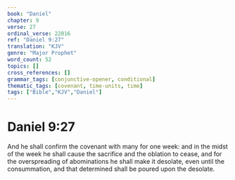 ```yaml
---
book: "Daniel"
chapter: 9
verse: 27
ordinal_verse: 22016
ref: "Daniel 9:27"
translation: "KJV"
genre: "Major Prophet"
word_count: 52
topics: []
cross_references: []
grammar_tags: [conjunctive-opener, conditional]
thematic_tags: [covenant, time-units, time]
tags: ["Bible","KJV","Daniel"]
---
```


# Daniel 9:27

And he shall confirm the covenant with many for one week: and in the midst of the week he shall cause the sacrifice and the oblation to cease, and for the overspreading of abominations he shall make it desolate, even until the consummation, and that determined shall be poured upon the desolate.

